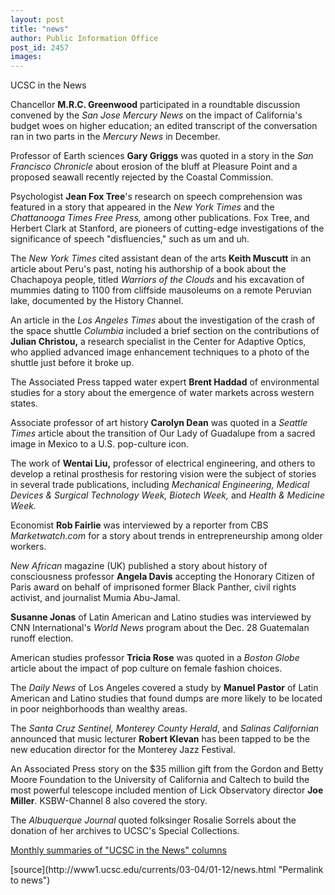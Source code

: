 ```yaml
---
layout: post
title: "news"
author: Public Information Office
post_id: 2457
images:
---
```


<p class="pagehead">
  UCSC in the News
</p>
<p>
  Chancellor <b>M.R.C. Greenwood</b> participated in a roundtable discussion convened by the <i>San Jose Mercury News</i> on the impact of California's budget woes on higher education; an edited transcript of the conversation ran in two parts in the <i>Mercury News</i> in December.
</p>
<p>
  Professor of Earth sciences <b>Gary Griggs</b> was quoted in a story in the <i>San Francisco Chronicle</i> about erosion of the bluff at Pleasure Point and a proposed seawall recently rejected by the Coastal Commission.<br>
</p>
<p>
  Psychologist <b>Jean Fox Tree</b>'s research on speech comprehension was featured in a story that appeared in the <i>New York Times</i> and the <i>Chattanooga Times Free Press,</i> among other publications. Fox Tree, and Herbert Clark at Stanford, are pioneers of cutting-edge investigations of the significance of speech "disfluencies," such as um and uh.
</p>
<p>
  The <i>New York Times</i> cited assistant dean of the arts <b>Keith Muscutt</b> in an article about Peru's past, noting his authorship of a book about the Chachapoya people, titled <i>Warriors of the Clouds</i> and his excavation of mummies dating to 1100 from cliffside mausoleums on a remote Peruvian lake, documented by the History Channel.
</p>
<p>
  An article in the <i>Los Angeles Times</i> about the investigation of the crash of the space shuttle <i>Columbia</i> included a brief section on the contributions of <b>Julian Christou,</b> a research specialist in the Center for Adaptive Optics, who applied advanced image enhancement techniques to a photo of the shuttle just before it broke up.<br>
</p>
<p>
  The Associated Press tapped water expert <b>Brent Haddad</b> of environmental studies for a story about the emergence of water markets across western states.<br>
</p>
<p>
  Associate professor of art history <b>Carolyn Dean</b> was quoted in a <i>Seattle Times</i> article about the transition of Our Lady of Guadalupe from a sacred image in Mexico to a U.S. pop-culture icon.
</p>
<p>
  The work of <b>Wentai Liu,</b> professor of electrical engineering, and others to develop a retinal prosthesis for restoring vision were the subject of stories in several trade publications, including <i>Mechanical Engineering, Medical Devices &amp; Surgical Technology Week, Biotech Week,</i> and <i>Health &amp; Medicine Week.</i>
</p>
<p>
  Economist <b>Rob Fairlie</b> was interviewed by a reporter from CBS <i>Marketwatch.com</i> for a story about trends in entrepreneurship among older workers.<br>
</p>
<p>
  <i>New African</i> magazine (UK) published a story about history of consciousness professor <b>Angela Davis</b> accepting the Honorary Citizen of Paris award on behalf of imprisoned former Black Panther, civil rights activist, and journalist Mumia Abu-Jamal.
</p>
<p>
  <b>Susanne Jonas</b> of Latin American and Latino studies was interviewed by CNN International's <i>World News</i> program about the Dec. 28 Guatemalan runoff election.
</p>
<p>
  American studies professor <b>Tricia Rose</b> was quoted in a <i>Boston Globe</i> article about the impact of pop culture on female fashion choices.
</p>
<p>
  The <i>Daily News</i> of Los Angeles covered a study by <b>Manuel Pastor</b> of Latin American and Latino studies that found dumps are more likely to be located in poor neighborhoods than wealthy areas.<br>
</p>
<p>
  The <i>Santa Cruz Sentinel, Monterey County Herald</i>, and <i>Salinas Californian</i> announced that music lecturer <b>Robert Klevan</b> has been tapped to be the new education director for the Monterey Jazz Festival.<br>
</p>
<p>
  An Associated Press story on the $35 million gift from the Gordon and Betty Moore Foundation to the University of California and Caltech to build the most powerful telescope included mention of Lick Observatory director <b>Joe Miller</b>. KSBW-Channel 8 also covered the story.
</p>
<p>
  The <i>Albuquerque Journal</i> quoted folksinger Rosalie Sorrels about the donation of her archives to UCSC's Special Collections.
</p>
<p>
  <a href="http://www.ucsc.edu/news_events/media_highlights">Monthly summaries of "UCSC in the News" columns</a><br>
</p>
<p>

</p>
[source](http://www1.ucsc.edu/currents/03-04/01-12/news.html "Permalink to news")
